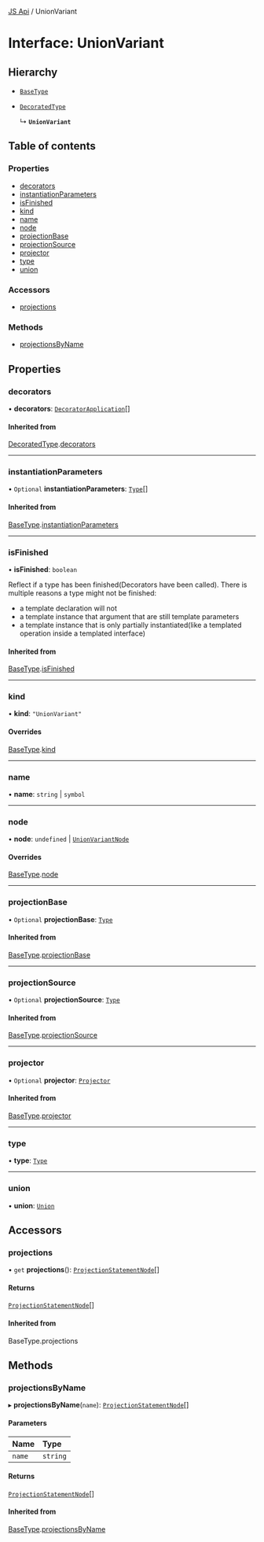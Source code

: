 [JS Api](../index.md) / UnionVariant

# Interface: UnionVariant

## Hierarchy

- [`BaseType`](BaseType.md)

- [`DecoratedType`](DecoratedType.md)

  ↳ **`UnionVariant`**

## Table of contents

### Properties

- [decorators](UnionVariant.md#decorators)
- [instantiationParameters](UnionVariant.md#instantiationparameters)
- [isFinished](UnionVariant.md#isfinished)
- [kind](UnionVariant.md#kind)
- [name](UnionVariant.md#name)
- [node](UnionVariant.md#node)
- [projectionBase](UnionVariant.md#projectionbase)
- [projectionSource](UnionVariant.md#projectionsource)
- [projector](UnionVariant.md#projector)
- [type](UnionVariant.md#type)
- [union](UnionVariant.md#union)

### Accessors

- [projections](UnionVariant.md#projections)

### Methods

- [projectionsByName](UnionVariant.md#projectionsbyname)

## Properties

### decorators

• **decorators**: [`DecoratorApplication`](DecoratorApplication.md)[]

#### Inherited from

[DecoratedType](DecoratedType.md).[decorators](DecoratedType.md#decorators)

___

### instantiationParameters

• `Optional` **instantiationParameters**: [`Type`](../index.md#type)[]

#### Inherited from

[BaseType](BaseType.md).[instantiationParameters](BaseType.md#instantiationparameters)

___

### isFinished

• **isFinished**: `boolean`

Reflect if a type has been finished(Decorators have been called).
There is multiple reasons a type might not be finished:
- a template declaration will not
- a template instance that argument that are still template parameters
- a template instance that is only partially instantiated(like a templated operation inside a templated interface)

#### Inherited from

[BaseType](BaseType.md).[isFinished](BaseType.md#isfinished)

___

### kind

• **kind**: ``"UnionVariant"``

#### Overrides

[BaseType](BaseType.md).[kind](BaseType.md#kind)

___

### name

• **name**: `string` \| `symbol`

___

### node

• **node**: `undefined` \| [`UnionVariantNode`](UnionVariantNode.md)

#### Overrides

[BaseType](BaseType.md).[node](BaseType.md#node)

___

### projectionBase

• `Optional` **projectionBase**: [`Type`](../index.md#type)

#### Inherited from

[BaseType](BaseType.md).[projectionBase](BaseType.md#projectionbase)

___

### projectionSource

• `Optional` **projectionSource**: [`Type`](../index.md#type)

#### Inherited from

[BaseType](BaseType.md).[projectionSource](BaseType.md#projectionsource)

___

### projector

• `Optional` **projector**: [`Projector`](Projector.md)

#### Inherited from

[BaseType](BaseType.md).[projector](BaseType.md#projector)

___

### type

• **type**: [`Type`](../index.md#type)

___

### union

• **union**: [`Union`](Union.md)

## Accessors

### projections

• `get` **projections**(): [`ProjectionStatementNode`](ProjectionStatementNode.md)[]

#### Returns

[`ProjectionStatementNode`](ProjectionStatementNode.md)[]

#### Inherited from

BaseType.projections

## Methods

### projectionsByName

▸ **projectionsByName**(`name`): [`ProjectionStatementNode`](ProjectionStatementNode.md)[]

#### Parameters

| Name | Type |
| :------ | :------ |
| `name` | `string` |

#### Returns

[`ProjectionStatementNode`](ProjectionStatementNode.md)[]

#### Inherited from

[BaseType](BaseType.md).[projectionsByName](BaseType.md#projectionsbyname)
